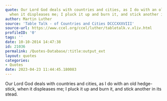 ```yaml
---
quote: Our Lord God deals with countries and cities, as I do with an old hedge-stick,
  when it displeases me; I pluck it up and burn it, and stick another in its stead.
author: Martin Luther
source: 'Table Talk - of Countries and Cities DCCCXXXVIII'
source-url: https://www.ccel.org/ccel/luther/tabletalk.v.xliv.html
profileID: '0'
tags: ''
date: 10-10-2014 14:47:38
id: 21036
permalink: /Quotes-Database/:title:output_ext
layout: quotes
categories:
- Quotes
date: 2023-04-23 11:44:45.180083
---
```

Our Lord God deals with countries and cities, as I do with an old hedge-stick, when it displeases me; I pluck it up and burn it, and stick another in its stead.